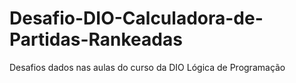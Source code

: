 # Desafio-DIO-Calculadora-de-Partidas-Rankeadas
Desafios dados nas aulas do curso da DIO Lógica de Programação

